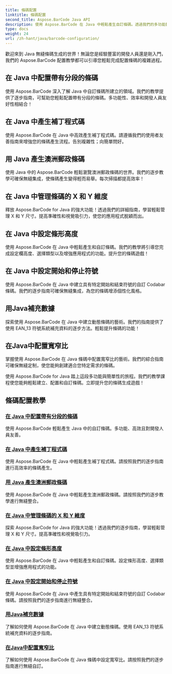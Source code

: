 ```yaml
---
title: 條碼配置
linktitle: 條碼配置
second_title: Aspose.BarCode Java API
description: 使用 Aspose.BarCode 在 Java 中輕鬆產生自訂條碼。透過我們的多功能教程提高效率和開發人員友善性。
type: docs
weight: 24
url: /zh-hant/java/barcode-configuration/
---
```


歡迎來到 Java 無縫條碼生成的世界！無論您是經驗豐富的開發人員還是剛入門，我們的 Aspose.BarCode 配置教學都可以引導您輕鬆完成配置條碼的複雜過程。

## 在 Java 中配置帶有分段的條碼

使用 Aspose.BarCode 深入了解 Java 中自訂條碼所建立的領域。我們的教學提供了逐步指南，可幫助您輕鬆配置帶有分段的條碼。多功能性、效率和開發人員友好性相結合！

## 在 Java 中產生補丁程式碼

使用 Aspose.BarCode 在 Java 中高效產生補丁程式碼。請遵循我們的使用者友善指南來增強您的條碼產生流程。告別複雜性；向簡單問好。

## 用 Java 產生澳洲郵政條碼

使用 Java 中的 Aspose.BarCode 輕鬆瀏覽澳洲郵政條碼的世界。我們的逐步教學可確保無縫集成，使條碼產生變得輕而易舉。每次掃描都提高效率！

## 在 Java 中管理條碼的 X 和 Y 維度

釋放 Aspose.BarCode for Java 的強大功能！透過我們的詳細指南，學習輕鬆管理 X 和 Y 尺寸。提高準確性和視覺吸引力，使您的應用程式脫穎而出。

## 在 Java 中設定條形高度

使用 Aspose.BarCode 在 Java 中輕鬆產生和自訂條碼。我們的教學將引導您完成設定欄高度、選擇類型以及增強應用程式的功能。提升您的條碼遊戲！

## 在 Java 中設定開始和停止符號

使用 Aspose.BarCode 在 Java 中建立具有特定開始和結束符號的自訂 Codabar 條碼。我們的逐步指南可確保無縫集成，為您的條碼增添個性化風格。

## 用Java補充數據

探索使用 Aspose.BarCode 在 Java 中建立動態條碼的藝術。我們的指南提供了使用 EAN_13 符號系統補充資料的逐步方法。輕鬆提升條碼的功能！

## 在Java中配置寬窄比

掌握使用 Aspose.BarCode 在 Java 條碼中配置寬窄比的藝術。我們的綜合指南可確保無縫定制，使您能夠創建適合您特定需求的條碼。

使用 Aspose.BarCode for Java 踏上這段多功能與簡單性的旅程。我們的教學課程使您能夠輕鬆建立、配置和自訂條碼。立即提升您的條碼生成遊戲！
## 條碼配置教學
### [在 Java 中配置帶有分段的條碼](./configuring-barcode-segments/)
使用 Aspose.BarCode 輕鬆產生 Java 中的自訂條碼。多功能、高效且對開發人員友善。
### [在 Java 中產生補丁程式碼](./generating-patch-code/)
使用 Aspose.BarCode 在 Java 中輕鬆產生補丁程式碼。請按照我們的逐步指南進行高效率的條碼產生。
### [用 Java 產生澳洲郵政條碼](./generating-australia-post-barcode/)
使用 Aspose.BarCode 在 Java 中輕鬆產生澳洲郵政條碼。請按照我們的逐步教學進行無縫整合。
### [在 Java 中管理條碼的 X 和 Y 維度](./managing-x-y-dimension-barcode/)
探索 Aspose.BarCode for Java 的強大功能！透過我們的逐步指南，學習輕鬆管理 X 和 Y 尺寸。提高準確性和視覺吸引力。
### [在 Java 中設定條形高度](./setting-bars-height/)
使用 Aspose.BarCode 在 Java 中輕鬆產生和自訂條碼。設定條形高度、選擇類型並增強應用程式的功能。
### [在 Java 中設定開始和停止符號](./setting-start-stop-symbols/)
使用 Aspose.BarCode 在 Java 中產生具有特定開始和結束符號的自訂 Codabar 條碼。請按照我們的逐步指南進行無縫整合。
### [用Java補充數據](./supplementing-data/)
了解如何使用 Aspose.BarCode 在 Java 中建立動態條碼。使用 EAN_13 符號系統補充資料的逐步指南。
### [在Java中配置寬窄比](./configuring-wide-narrow-ratio/)
了解如何使用 Aspose.BarCode 在 Java 條碼中設定寬窄比。請按照我們的逐步指南進行無縫自訂。
